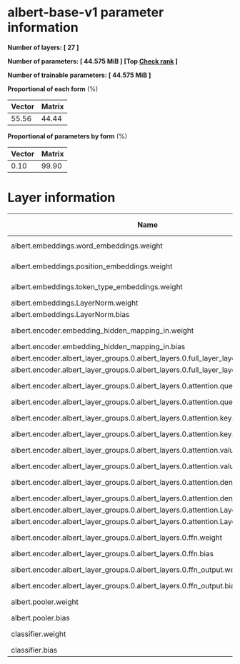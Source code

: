 # albert-base-v1 parameter information

**Number of layers: [ 27 ]**

**Number of parameters: [ 44.575 MiB ] [Top <a href='./README.md'>Check rank</a> ]**

**Number of trainable parameters: [ 44.575 MiB ]**

**Proportional of each form** (%)

| Vector | Matrix | 
|  --- | --- |
| 55.56 | 44.44 | 

**Proportional of parameters by form** (%)


| Vector | Matrix | 
|  --- | --- |
| 0.10 | 99.90 | 

# Layer information


| Name | Shape | Squeezed shape | Number of parameters | Form |
| --- | --- | --- | --- | --- |
| albert.embeddings.word_embeddings.weight | (30000, 128) | (30000, 128) | 3840000 | Matrix |
| albert.embeddings.position_embeddings.weight | (512, 128) | (512, 128) | 65536 | Matrix |
| albert.embeddings.token_type_embeddings.weight | (2, 128) | (2, 128) | 256 | Matrix |
| albert.embeddings.LayerNorm.weight | (128,) | (128,) | 128 | Vector |
| albert.embeddings.LayerNorm.bias | (128,) | (128,) | 128 | Vector |
| albert.encoder.embedding_hidden_mapping_in.weight | (768, 128) | (768, 128) | 98304 | Matrix |
| albert.encoder.embedding_hidden_mapping_in.bias | (768,) | (768,) | 768 | Vector |
| albert.encoder.albert_layer_groups.0.albert_layers.0.full_layer_layer_norm.weight | (768,) | (768,) | 768 | Vector |
| albert.encoder.albert_layer_groups.0.albert_layers.0.full_layer_layer_norm.bias | (768,) | (768,) | 768 | Vector |
| albert.encoder.albert_layer_groups.0.albert_layers.0.attention.query.weight | (768, 768) | (768, 768) | 589824 | Matrix |
| albert.encoder.albert_layer_groups.0.albert_layers.0.attention.query.bias | (768,) | (768,) | 768 | Vector |
| albert.encoder.albert_layer_groups.0.albert_layers.0.attention.key.weight | (768, 768) | (768, 768) | 589824 | Matrix |
| albert.encoder.albert_layer_groups.0.albert_layers.0.attention.key.bias | (768,) | (768,) | 768 | Vector |
| albert.encoder.albert_layer_groups.0.albert_layers.0.attention.value.weight | (768, 768) | (768, 768) | 589824 | Matrix |
| albert.encoder.albert_layer_groups.0.albert_layers.0.attention.value.bias | (768,) | (768,) | 768 | Vector |
| albert.encoder.albert_layer_groups.0.albert_layers.0.attention.dense.weight | (768, 768) | (768, 768) | 589824 | Matrix |
| albert.encoder.albert_layer_groups.0.albert_layers.0.attention.dense.bias | (768,) | (768,) | 768 | Vector |
| albert.encoder.albert_layer_groups.0.albert_layers.0.attention.LayerNorm.weight | (768,) | (768,) | 768 | Vector |
| albert.encoder.albert_layer_groups.0.albert_layers.0.attention.LayerNorm.bias | (768,) | (768,) | 768 | Vector |
| albert.encoder.albert_layer_groups.0.albert_layers.0.ffn.weight | (3072, 768) | (3072, 768) | 2359296 | Matrix |
| albert.encoder.albert_layer_groups.0.albert_layers.0.ffn.bias | (3072,) | (3072,) | 3072 | Vector |
| albert.encoder.albert_layer_groups.0.albert_layers.0.ffn_output.weight | (768, 3072) | (768, 3072) | 2359296 | Matrix |
| albert.encoder.albert_layer_groups.0.albert_layers.0.ffn_output.bias | (768,) | (768,) | 768 | Vector |
| albert.pooler.weight | (768, 768) | (768, 768) | 589824 | Matrix |
| albert.pooler.bias | (768,) | (768,) | 768 | Vector |
| classifier.weight | (2, 768) | (2, 768) | 1536 | Matrix |
| classifier.bias | (2,) | (2,) | 2 | Vector |


